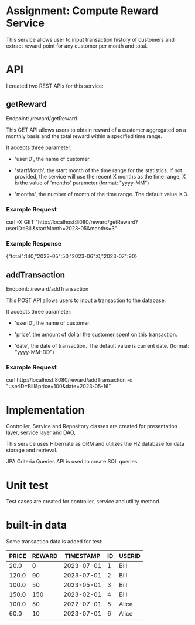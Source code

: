 # Assignment: Compute Reward Service

This service allows user to input transaction history of customers and extract reward point for any customer per month and total.


# API

I created two REST APIs for this service:

## getReward

Endpoint: /reward/getReward

This GET API allows users to obtain reward of a customer aggregated on a monthly basis and the total reward within a specified time range.

It accepts three parameter:

* 'userID', the name of customer.

* 'startMonth', the start month of the time range for the statistics. If not provided, the service will use the recent X months as the time range, X is the value of 'months' parameter.(format: "yyyy-MM")

* 'months', the number of month of the time range. The default value is 3.

### Example Request

curl -X GET "http://localhost:8080/reward/getReward?userID=Bill&startMonth=2023-05&months=3"

### Example Response

{"total":140,"2023-05":50,"2023-06":0,"2023-07":90}

## addTransaction

Endpoint: /reward/addTransaction

This POST API allows users to input a transaction to the database.

It accepts three parameter:

* 'userID', the name of customer.

* 'price', the amount of dollar the customer spent on this transaction.

* 'date', the date of transaction. The default value is current date. (format: "yyyy-MM-DD")

### Example Request

curl http://localhost:8080/reward/addTransaction -d "userID=Bill&price=100&date=2023-05-16"

# Implementation

Controller, Service and Repository classes are created for presentation layer, service layer and DAO,

This service uses Hibernate as ORM and utilizes the H2 database for data storage and retrieval.

JPA Criteria Queries API is used to create SQL queries.

# Unit test

Test cases are created for controller, service and utility method.

# built-in data

Some transaction data is added for test:

| PRICE   | REWARD   | TIMESTAMP   | ID   | USERID   |
|---------|----------|-------------|------|----------|
| 20.0    | 0        | 2023-07-01  | 1    | Bill     |
| 120.0   | 90       | 2023-07-01  | 2    | Bill     |
| 100.0   | 50       | 2023-05-01  | 3    | Bill     |
| 150.0   | 150      | 2023-02-01  | 4    | Bill     |
| 100.0   | 50       | 2022-07-01  | 5    | Alice    |
| 60.0    | 10       | 2023-07-01  | 6    | Alice    |
